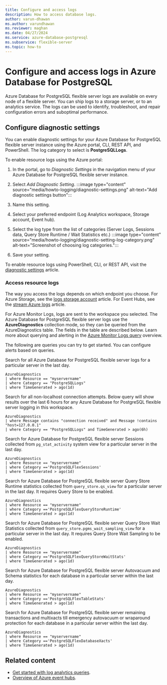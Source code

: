 ```yaml
---
title: Configure and access logs
description: How to access database logs.
author: varun-dhawan
ms.author: varundhawan
ms.reviewer: maghan
ms.date: 04/27/2024
ms.service: azure-database-postgresql
ms.subservice: flexible-server
ms.topic: how-to
---
```


# Configure and access logs in Azure Database for PostgreSQL 

Azure Database for PostgreSQL flexible server logs are available on every node of a flexible server. You can ship logs to a storage server, or to an analytics service. The logs can be used to identify, troubleshoot, and repair configuration errors and suboptimal performance.

## Configure diagnostic settings

You can enable diagnostic settings for your Azure Database for PostgreSQL flexible server instance using the Azure portal, CLI, REST API, and PowerShell. The log category to select is **PostgreSQLLogs**.

To enable resource logs using the Azure portal:

1. In the portal, go to *Diagnostic Settings* in the navigation menu of your Azure Database for PostgreSQL flexible server instance.
   
2. Select *Add Diagnostic Setting*.
   :::image type="content" source="media/howto-logging/diagnostic-settings.png" alt-text="Add diagnostic settings button":::

3. Name this setting. 

4. Select your preferred endpoint (Log Analytics workspace, Storage account, Event hub). 

5. Select the log type from the list of categories (Server Logs, Sessions data, Query Store Runtime / Wait Statistics etc.)
   :::image type="content" source="media/howto-logging/diagnostic-setting-log-category.png" alt-text="Screenshot of choosing log categories.":::

7. Save your setting.

To enable resource logs using PowerShell, CLI, or REST API, visit the [diagnostic settings](/azure/azure-monitor/essentials/diagnostic-settings) article.

### Access resource logs

The way you access the logs depends on which endpoint you choose. For Azure Storage, see the [logs storage account](/azure/azure-monitor/essentials/resource-logs#send-to-azure-storage) article. For Event Hubs, see the [stream Azure logs](/azure/azure-monitor/essentials/resource-logs#send-to-azure-event-hubs) article.

For Azure Monitor Logs, logs are sent to the workspace you selected. The Azure Database for PostgreSQL flexible server logs use the **AzureDiagnostics** collection mode, so they can be queried from the AzureDiagnostics table. The fields in the table are described below. Learn more about querying and alerting in the [Azure Monitor Logs query](/azure/azure-monitor/logs/log-query-overview) overview.

The following are queries you can try to get started. You can configure alerts based on queries.

Search for all Azure Database for PostgreSQL flexible server logs for a particular server in the last day.

```kusto
AzureDiagnostics
| where Resource == "myservername"
| where Category == "PostgreSQLLogs"
| where TimeGenerated > ago(1d) 
```
Search for all non-localhost connection attempts. Below query will show results over the last 6 hours for any Azure Database for PostgreSQL flexible server logging in this workspace.

```kusto
AzureDiagnostics
| where Message contains "connection received" and Message !contains "host=127.0.0.1"
| where Category == "PostgreSQLLogs" and TimeGenerated > ago(6h)
```

Search for Azure Database for PostgreSQL flexible server Sessions collected from `pg_stat_activity` system view for a particular server in the last day.

```kusto
AzureDiagnostics
| where Resource == "myservername"
| where Category =='PostgreSQLFlexSessions'
| where TimeGenerated > ago(1d) 
```

Search for Azure Database for PostgreSQL flexible server Query Store Runtime statistics collected from `query_store.qs_view` for a particular server in the last day. It requires Query Store to be enabled.

```kusto
AzureDiagnostics
| where Resource == "myservername"
| where Category =='PostgreSQLFlexQueryStoreRuntime'
| where TimeGenerated > ago(1d) 
```

Search for Azure Database for PostgreSQL flexible server Query Store Wait Statistics collected from `query_store.pgms_wait_sampling_view` for a particular server in the last day. It requires Query Store Wait Sampling to be enabled.

```kusto
AzureDiagnostics
| where Resource == "myservername"
| where Category =='PostgreSQLFlexQueryStoreWaitStats'
| where TimeGenerated > ago(1d) 
```

Search for Azure Database for PostgreSQL flexible server Autovacuum and Schema statistics for each database in a particular server within the last day.

```kusto
AzureDiagnostics
| where Resource == "myservername"
| where Category =='PostgreSQLFlexTableStats'
| where TimeGenerated > ago(1d) 
```

Search for Azure Database for PostgreSQL flexible server remaining transactions and multixacts till emergency autovacuum or wraparound protection for each database in a particular server within the last day.

```kusto
AzureDiagnostics
| where Resource == "myservername"
| where Category =='PostgreSQLFlexDatabaseXacts'
| where TimeGenerated > ago(1d) 
```

## Related content

- [Get started with log analytics queries](/azure/azure-monitor/logs/log-analytics-tutorial).
- [Overview of Azure event hubs](/azure/event-hubs/event-hubs-about).
